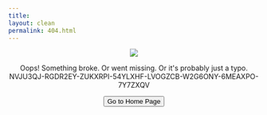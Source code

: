```yaml
---
title: 
layout: clean
permalink: 404.html
---
```


<p align="center">
  <img src="{{ '/assets/images/404.png' | relative_url }}"/>
</p>

<p align="center">Oops! Something broke. Or went missing. Or it's probably just a typo.
NVJU3QJ-RGDR2EY-ZUKXRPI-54YLXHF-LVOGZCB-W2G6ONY-6MEAXPO-7Y7ZXQV
</p>

<p align="center">
<a href="{{site.baseurl}}/"><button class="simplebutton">Go to Home Page</button></a>
</p>

